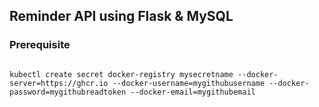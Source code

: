 ## Reminder API using Flask & MySQL

### Prerequisite
```shell

kubectl create secret docker-registry mysecretname --docker-server=https://ghcr.io --docker-username=mygithubusername --docker-password=mygithubreadtoken --docker-email=mygithubemail
```
